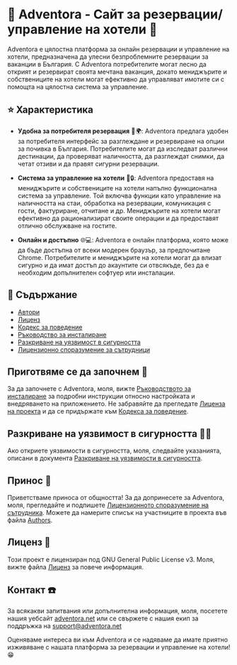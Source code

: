 # 🌊 Adventora - Сайт за резервации/управление на хотели 🏨

Adventora е цялостна платформа за онлайн резервации и управление на хотели, предназначена да улесни безпроблемните
резервации за ваканции в България. С Adventora потребителите могат лесно да открият и резервират своята мечтана
ваканция, докато мениджърите и собствениците на хотели могат ефективно да управляват имотите си с помощта на цялостна
система за управление.

## ⭐ Характеристика

- **Удобна за потребителя резервация** 📅🌍: Adventora предлага удобен за потребителя интерфейс за разглеждане и резервиране
  на опции за почивка в България. Потребителите могат да изследват различни дестинации, да проверяват наличността, да
  разглеждат снимки, да четат отзиви и да правят сигурни резервации.

- **Система за управление на хотели** 💼🔒: Adventora предоставя на мениджърите и собствениците на хотели напълно
  функционална система за управление. Той включва функции като управление на наличността на стаи, обработка на
  резервации, комуникация с гости, фактуриране, отчитане и др. Мениджърите на хотели могат ефективно да рационализират
  своите операции и да предоставят отлично обслужване на гостите.

- **Онлайн и достъпно** 🌐💻: Adventora е онлайн платформа, която може да бъде достъпна от всеки модерен браузър, за
  предпочитане Chrome. Потребителите и мениджърите на хотели могат да влизат сигурно и да имат достъп до акаунтите си
  отвсякъде, без да е необходим допълнителен софтуер или инсталации.

## 📃 Съдържание

- [Автори](AUTHORS.md)
- [Лиценз](LICENSE.md)
- [Кодекс за поведение](CODE_OF_CONDUCT.md)
- [Ръководство за инсталиране](INSTALL.md)
- [Разкриване на уязвимост в сигурността](SECURITY.md)
- [Лицензионно споразумение за сътрудници](CONTRIBUTOR_LICENSE_AGREEMENT.md)

## Приготвяме се да започнем 🚀

За да започнете с Adventora, моля, вижте [Ръководството за инсталиране](INSTALL.md) за подробни инструкции относно
настройката и внедряването на приложението. Не забравяйте да прегледате [Лиценза на проекта](LICENSE.md) и да се
придържате към [Кодекса за поведение](CODE_OF_CONDUCT.md).

## Разкриване на уязвимост в сигурността 🔐🪪

Ако откриете уязвимости в сигурността, моля, следвайте указанията, описани в
документа [Разкриване на уязвимости в сигурността](SECURITY.md).

## Принос 🤝

Приветстваме приноса от общността! За да допринесете за Adventora, моля, прегледайте и
подпишете [Лицензионното споразумение на сътрудника](CONTRIBUTOR_LICENSE_AGREEMENT.md). Можете да намерите списък на
участниците в проекта във файла [Authors](AUTHORS.md).

## Лиценз 📜

Този проект е лицензиран под GNU General Public License v3. Моля, вижте файла [Лиценз](LICENSE.md) за повече информация.

## Контакт ☎️

За всякакви запитвания или допълнителна информация, моля, посетете нашия уебсайт [adventora.net](https://adventora.net)
или се свържете с нашия екип за поддръжка на [support@adventora.net](mailto:support@adventora.net)

Оценяваме интереса ви към Adventora и се надяваме да имате приятно изживяване с нашата платформа за резервации и
управление на хотели! 😁